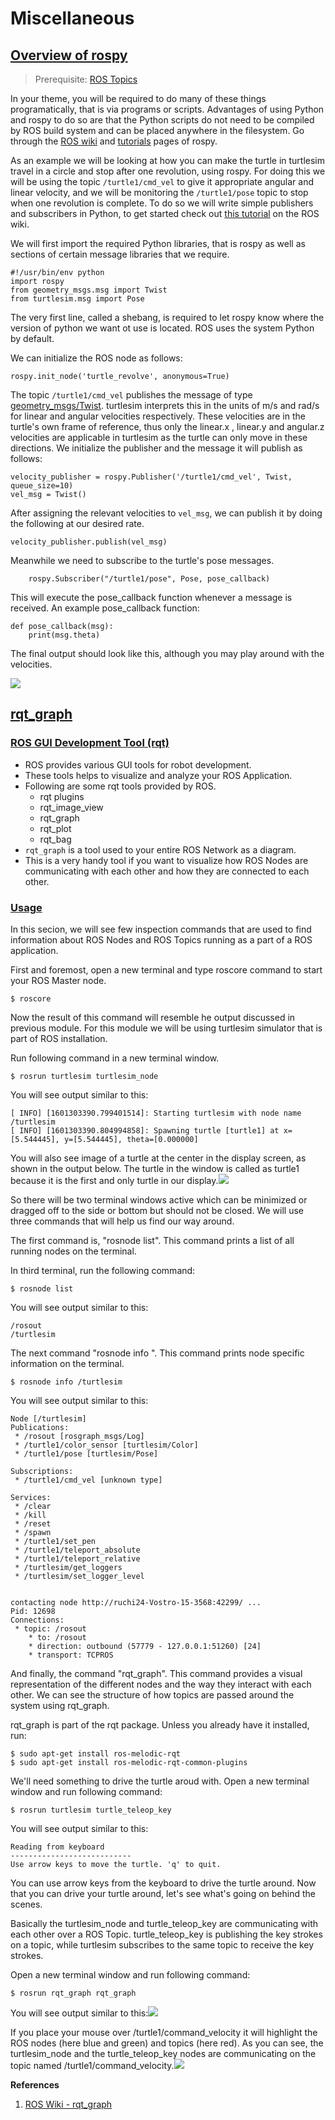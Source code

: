 # Miscellaneous

## [Overview of rospy](https://portal.e-yantra.org/storage/FjbIfxILQH_vd/res/learn/ros-basics/learn-ros-nodes-rospy.html#overview-of-rospy)

> Prerequisite: [ROS Topics](https://portal.e-yantra.org/storage/FjbIfxILQH_vd/res/learn/ros-basics/learn-ros-comm-topic.html)

In your theme, you will be required to do many of these things programatically, that is via programs or scripts. Advantages of using Python and rospy to do so are that the Python scripts do not need to be compiled by ROS build system and can be placed anywhere in the filesystem. Go through the [ROS wiki](http://wiki.ros.org/rospy) and [tutorials](http://wiki.ros.org/rospy/Tutorials) pages of rospy.

As an example we will be looking at how you can make the turtle in turtlesim travel in a circle and stop after one revolution, using rospy. For doing this we will be using the topic `/turtle1/cmd_vel` to give it appropriate angular and linear velocity, and we will be monitoring the `/turtle1/pose` topic to stop when one revolution is complete. To do so we will write simple publishers and subscribers in Python, to get started check out [this tutorial](http://wiki.ros.org/rospy_tutorials/Tutorials/WritingPublisherSubscriber) on the ROS wiki.

We will first import the required Python libraries, that is rospy as well as sections of certain message libraries that we require.

```text
#!/usr/bin/env python
import rospy
from geometry_msgs.msg import Twist
from turtlesim.msg import Pose
```

The very first line, called a shebang, is required to let rospy know where the version of python we want ot use is located. ROS uses the system Python by default.

We can initialize the ROS node as follows:

```text
rospy.init_node('turtle_revolve', anonymous=True)
```

The topic `/turtle1/cmd_vel` publishes the message of type [geometry\_msgs/Twist](http://wiki.ros.org/geometry_msgs). turtlesim interprets this in the units of m/s and rad/s for linear and angular velocities respectively. These velocities are in the turtle's own frame of reference, thus only the linear.x , linear.y and angular.z velocities are applicable in turtlesim as the turtle can only move in these directions. We initialize the publisher and the message it will publish as follows:

```text
velocity_publisher = rospy.Publisher('/turtle1/cmd_vel', Twist, queue_size=10)
vel_msg = Twist()
```

After assigning the relevant velocities to `vel_msg`, we can publish it by doing the following at our desired rate.

```text
velocity_publisher.publish(vel_msg)
```

Meanwhile we need to subscribe to the turtle's pose messages.

```text
    rospy.Subscriber("/turtle1/pose", Pose, pose_callback)
```

This will execute the pose\_callback function whenever a message is received. An example pose\_callback function:

```text
def pose_callback(msg):
    print(msg.theta)
```

The final output should look like this, although you may play around with the velocities.

![](https://portal.e-yantra.org/storage/FjbIfxILQH_vd/res/learn/ros-basics/media/gifs/turtle_circle.gif)



## [rqt\_graph](https://portal.e-yantra.org/storage/FjbIfxILQH_vd/res/learn/ros-basics/learn-ros-rqt-graph.html#rqt_graph)

### [ROS GUI Development Tool \(rqt\)](https://portal.e-yantra.org/storage/FjbIfxILQH_vd/res/learn/ros-basics/learn-ros-rqt-graph.html#ros-gui-development-tool-rqt)

* ROS provides various GUI tools for robot development.
* These tools helps to visualize and analyze your ROS Application.
* Following are some rqt tools provided by ROS.
  * rqt plugins
  * rqt\_image\_view
  * rqt\_graph
  * rqt\_plot
  * rqt\_bag
* `rqt_graph` is a tool used to your entire ROS Network as a diagram.
* This is a very handy tool if you want to visualize how ROS Nodes are communicating with each other and how they are connected to each other.

### [Usage](https://portal.e-yantra.org/storage/FjbIfxILQH_vd/res/learn/ros-basics/learn-ros-rqt-graph.html#usage)

In this secion, we will see few inspection commands that are used to find information about ROS Nodes and ROS Topics running as a part of a ROS application.

First and foremost, open a new terminal and type roscore command to start your ROS Master node.

```text
$ roscore
```

Now the result of this command will resemble he output discussed in previous module. For this module we will be using turtlesim simulator that is part of ROS installation.

Run following command in a new terminal window.

```text
$ rosrun turtlesim turtlesim_node
```

You will see output similar to this:

```text
[ INFO] [1601303390.799401514]: Starting turtlesim with node name /turtlesim
[ INFO] [1601303390.804994858]: Spawning turtle [turtle1] at x=[5.544445], y=[5.544445], theta=[0.000000]
```

You will also see image of a turtle at the center in the display screen, as shown in the output below. The turtle in the window is called as turtle1 because it is the first and only turtle in our display.![](https://portal.e-yantra.org/storage/FjbIfxILQH_vd/res/learn/ros-basics/media/images/turtle.png)

So there will be two terminal windows active which can be minimized or dragged off to the side or bottom but should not be closed. We will use three commands that will help us find our way around.

The first command is, "rosnode list". This command prints a list of all running nodes on the terminal.

In third terminal, run the following command:

```text
$ rosnode list
```

You will see output similar to this:

```text
/rosout
/turtlesim
```

The next command "rosnode info ". This command prints node specific information on the terminal.

```text
$ rosnode info /turtlesim
```

You will see output similar to this:

```text
Node [/turtlesim]
Publications: 
 * /rosout [rosgraph_msgs/Log]
 * /turtle1/color_sensor [turtlesim/Color]
 * /turtle1/pose [turtlesim/Pose]

Subscriptions: 
 * /turtle1/cmd_vel [unknown type]

Services: 
 * /clear
 * /kill
 * /reset
 * /spawn
 * /turtle1/set_pen
 * /turtle1/teleport_absolute
 * /turtle1/teleport_relative
 * /turtlesim/get_loggers
 * /turtlesim/set_logger_level


contacting node http://ruchi24-Vostro-15-3568:42299/ ...
Pid: 12698
Connections:
 * topic: /rosout
    * to: /rosout
    * direction: outbound (57779 - 127.0.0.1:51260) [24]
    * transport: TCPROS
```

And finally, the command "rqt\_graph". This command provides a visual representation of the different nodes and the way they interact with each other. We can see the structure of how topics are passed around the system using rqt\_graph.

rqt\_graph is part of the rqt package. Unless you already have it installed, run:

```text
$ sudo apt-get install ros-melodic-rqt
$ sudo apt-get install ros-melodic-rqt-common-plugins
```

We'll need something to drive the turtle aroud with. Open a new terminal window and run following command:

```text
$ rosrun turtlesim turtle_teleop_key
```

You will see output similar to this:

```text
Reading from keyboard
---------------------------
Use arrow keys to move the turtle. 'q' to quit.
```

You can use arrow keys from the keyboard to drive the turtle around. Now that you can drive your turtle around, let's see what's going on behind the scenes.

Basically the turtlesim\_node and turtle\_teleop\_key are communicating with each other over a ROS Topic. turtle\_teleop\_key is publishing the key strokes on a topic, while turtlesim subscribes to the same topic to receive the key strokes.

Open a new terminal window and run following command:

```text
$ rosrun rqt_graph rqt_graph
```

You will see output similar to this:![](https://portal.e-yantra.org/storage/FjbIfxILQH_vd/res/learn/ros-basics/media/images/rqt_graph1.png)

If you place your mouse over /turtle1/command\_velocity it will highlight the ROS nodes \(here blue and green\) and topics \(here red\). As you can see, the turtlesim\_node and the turtle\_teleop\_key nodes are communicating on the topic named /turtle1/command\_velocity.![](https://portal.e-yantra.org/storage/FjbIfxILQH_vd/res/learn/ros-basics/media/images/rqt_graph.png)

**References**

1. [ROS Wiki - rqt\_graph](http://wiki.ros.org/ROS/Tutorials/UnderstandingTopics#Using_rqt_graph)

